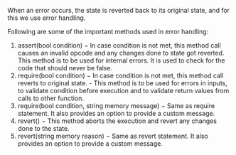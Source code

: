 When an error occurs, the state is reverted back to its original state, and for this we use error handling.

Following are some of the important methods used in error handling:
1. assert(bool condition) − In case condition is not met, this method call causes an invalid opcode and any changes done to state got reverted. This method is to be used for internal errors. It is used to check for the code that should never be false.
2. require(bool condition) − In case condition is not met, this method call reverts to original state. - This method is to be used for errors in inputs, to validate condition before execution and to validate return values from calls to other function.
3. require(bool condition, string memory message) − Same as require statement. It also provides an option to provide a custom message.
4. revert() − This method aborts the execution and revert any changes done to the state.
5. revert(string memory reason) − Same as revert statement. It also provides an option to provide a custom message.

